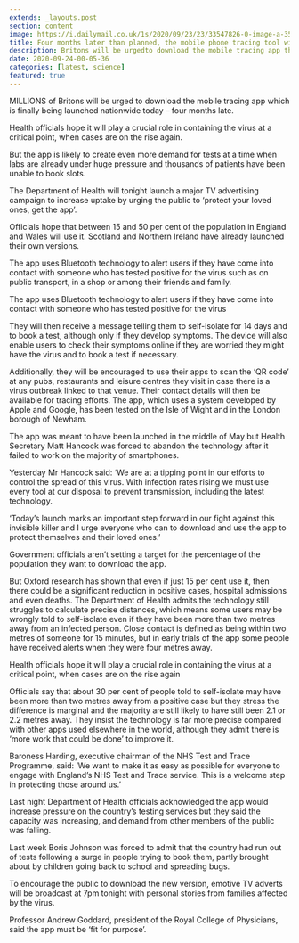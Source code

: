 ```yaml
---
extends: _layouts.post
section: content
image: https://i.dailymail.co.uk/1s/2020/09/23/23/33547826-0-image-a-35_1600900612107.jpg 
title: Four months later than planned, the mobile phone tracing tool will be launched across the country 
description: Britons will be urgedto download the mobile tracing app that uses Bluetooth technology to alert users if they have come into contact with someone who has tested positive for the virus 
date: 2020-09-24-00-05-36 
categories: [latest, science] 
featured: true 
--- 
```

MILLIONS of Britons will be urged to download the mobile tracing app which is finally being launched nationwide today – four months late.

Health officials hope it will play a crucial role in containing the virus at a critical point, when cases are on the rise again.

But the app is likely to create even more demand for tests at a time when labs are already under huge pressure and thousands of patients have been unable to book slots.

The Department of Health will tonight launch a major TV advertising campaign to increase uptake by urging the public to ‘protect your loved ones, get the app’.

Officials hope that between 15 and 50 per cent of the population in England and Wales will use it. Scotland and Northern Ireland have already launched their own versions.

The app uses Bluetooth technology to alert users if they have come into contact with someone who has tested positive for the virus such as on public transport, in a shop or among their friends and family.

The app uses Bluetooth technology to alert users if they have come into contact with someone who has tested positive for the virus

They will then receive a message telling them to self-isolate for 14 days and to book a test, although only if they develop symptoms. The device will also enable users to check their symptoms online if they are worried they might have the virus and to book a test if necessary.

Additionally, they will be encouraged to use their apps to scan the ‘QR code’ at any pubs, restaurants and leisure centres they visit in case there is a virus outbreak linked to that venue. Their contact details will then be available for tracing efforts. The app, which uses a system developed by Apple and Google, has been tested on the Isle of Wight and in the London borough of Newham.

The app was meant to have been launched in the middle of May but Health Secretary Matt Hancock was forced to abandon the technology after it failed to work on the majority of smartphones.

Yesterday Mr Hancock said: ‘We are at a tipping point in our efforts to control the spread of this virus. With infection rates rising we must use every tool at our disposal to prevent transmission, including the latest technology.

‘Today’s launch marks an important step forward in our fight against this invisible killer and I urge everyone who can to download and use the app to protect themselves and their loved ones.’

Government officials aren’t setting a target for the percentage of the population they want to download the app.

But Oxford research has shown that even if just 15 per cent use it, then there could be a significant reduction in positive cases, hospital admissions and even deaths. The Department of Health admits the technology still struggles to calculate precise distances, which means some users may be wrongly told to self-isolate even if they have been more than two metres away from an infected person. Close contact is defined as being within two metres of someone for 15 minutes, but in early trials of the app some people have received alerts when they were four metres away.

Health officials hope it will play a crucial role in containing the virus at a critical point, when cases are on the rise again

Officials say that about 30 per cent of people told to self-isolate may have been more than two metres away from a positive case but they stress the difference is marginal and the majority are still likely to have still been 2.1 or 2.2 metres away. They insist the technology is far more precise compared with other apps used elsewhere in the world, although they admit there is ‘more work that could be done’ to improve it.

Baroness Harding, executive chairman of the NHS Test and Trace Programme, said: ‘We want to make it as easy as possible for everyone to engage with England’s NHS Test and Trace service. This is a welcome step in protecting those around us.’

Last night Department of Health officials acknowledged the app would increase pressure on the country’s testing services but they said the capacity was increasing, and demand from other members of the public was falling.

Last week Boris Johnson was forced to admit that the country had run out of tests following a surge in people trying to book them, partly brought about by children going back to school and spreading bugs.

To encourage the public to download the new version, emotive TV adverts will be broadcast at 7pm tonight with personal stories from families affected by the virus.

Professor Andrew Goddard, president of the Royal College of Physicians, said the app must be ‘fit for purpose’.

